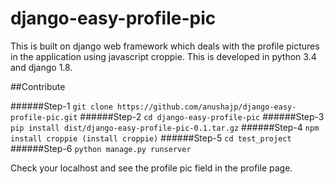 # django-easy-profile-pic
This is built on django web framework which deals with the profile pictures in the application using javascript croppie. This is developed in python 3.4 and django 1.8.

##Contribute

######Step-1
```git clone https://github.com/anushajp/django-easy-profile-pic.git```
######Step-2 
```cd django-easy-profile-pic```
######Step-3
```pip install dist/django-easy-profile-pic-0.1.tar.gz```
######Step-4
```npm install croppie (install croppie)```
######Step-5
```cd test_project```
######Step-6 
```python manage.py runserver```

Check your localhost and see the profile pic field in the profile page.
